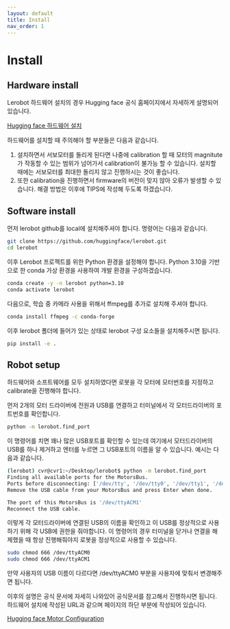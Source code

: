 ```yaml
---
layout: default
title: Install
nav_order: 1
---
```


# Install
 
## Hardware install
Lerobot 하드웨어 설치의 경우 Hugging face 공식 홈페이지에서 자세하게 설명되어 있습니다.

[Hugging face 하드웨어 설치](https://huggingface.co/docs/lerobot/so101)

하드웨어를 설치할 때 주의해야 할 부분들은 다음과 같습니다.

 1. 설치하면서 서보모터를 돌리게 된다면 나중에 calibration 할 때 모터의 magnitute가 작동할 수 있는 범위가 넘어가서 calibration이 불가능 할 수 있습니다. 설치할 때에는 서보모터를 최대한 돌리지 않고 진행하시는 것이 좋습니다.
 2. 또한 calibration을 진행하면서 firmware의 버전이 맞지 않아 오류가 발생할 수 있습니다. 해결 방법은 이후에 TIPS에 작성해 두도록 하겠습니다.
 
## Software install

먼저 lerobot github를 local에 설치해주셔야 합니다. 명령어는 다음과 같습니다.
 
```bash
git clone https://github.com/huggingface/lerobot.git
cd lerobot
```

이후 Lerobot 프로젝트를 위한 Python 환경을 설정해야 합니다.
Python 3.10을 기반으로 한 conda 가상 환경을 사용하여 개발 환경을 구성하겠습니다.

```bash
conda create -y -n lerobot python=3.10
conda activate lerobot
```

다음으로, 학습 중 카메라 사용을 위해서 ffmpeg를 추가로 설치해 주셔야 합니다.

```bash
conda install ffmpeg -c conda-forge
```

이후 lerobot 폴더에 들어가 있는 상태로 lerobot 구성 요소들을 설치해주시면 됩니다.

```bash
pip install -e .
```

## Robot setup

하드웨어와 소프트웨어를 모두 설치하였다면 로봇을 각 모터에 모터번호를 지정하고 calibrate을 진행해야 합니다.

먼저 2개의 모터 드라이버에 전원과 USB를 연결하고 터미널에서 각 모터드라이버의 포트번호를 확인합니다.

```bash
python -m lerobot.find_port
```

이 명령어를 치면 꽤나 많은 USB포트를 확인할 수 있는데 여기에서 모터드라이버의 USB를 하나 제거하고 엔터를 누르면 그 USB포트의 이름을 알 수 있습니다. 예시는 다음과 같습니다.

```bash
(lerobot) cvr@cvr1:~/Desktop/lerobot$ python -m lerobot.find_port
Finding all available ports for the MotorsBus.
Ports before disconnecting: ['/dev/tty', '/dev/tty0', '/dev/tty1', '/dev/tty2', '/dev/tty3', '/dev/tty4', '/dev/tty5', '/dev/tty6', '/dev/tty7', '/dev/tty8', '/dev/tty9', '/dev/tty10', '/dev/tty11', '/dev/tty12', '/dev/tty13', '/dev/tty14', '/dev/tty15', '/dev/tty16', '/dev/tty17', '/dev/tty18', '/dev/tty19', '/dev/tty20', '/dev/tty21', '/dev/tty22', '/dev/tty23', '/dev/tty24', '/dev/tty25', '/dev/tty26', '/dev/tty27', '/dev/tty28', '/dev/tty29', '/dev/tty30', '/dev/tty31', '/dev/tty32', '/dev/tty33', '/dev/tty34', '/dev/tty35', '/dev/tty36', '/dev/tty37', '/dev/tty38', '/dev/tty39', '/dev/tty40', '/dev/tty41', '/dev/tty42', '/dev/tty43', '/dev/tty44', '/dev/tty45', '/dev/tty46', '/dev/tty47', '/dev/tty48', '/dev/tty49', '/dev/tty50', '/dev/tty51', '/dev/tty52', '/dev/tty53', '/dev/tty54', '/dev/tty55', '/dev/tty56', '/dev/tty57', '/dev/tty58', '/dev/tty59', '/dev/tty60', '/dev/tty61', '/dev/tty62', '/dev/tty63', '/dev/ttyS0', '/dev/ttyS1', '/dev/ttyS2', '/dev/ttyS3', '/dev/ttyS4', '/dev/ttyS5', '/dev/ttyS6', '/dev/ttyS7', '/dev/ttyS8', '/dev/ttyS9', '/dev/ttyS10', '/dev/ttyS11', '/dev/ttyS12', '/dev/ttyS13', '/dev/ttyS14', '/dev/ttyS15', '/dev/ttyS16', '/dev/ttyS17', '/dev/ttyS18', '/dev/ttyS19', '/dev/ttyS20', '/dev/ttyS21', '/dev/ttyS22', '/dev/ttyS23', '/dev/ttyS24', '/dev/ttyS25', '/dev/ttyS26', '/dev/ttyS27', '/dev/ttyS28', '/dev/ttyS29', '/dev/ttyS30', '/dev/ttyS31', '/dev/ttyprintk', '/dev/ttyACM0', '/dev/ttyACM1']
Remove the USB cable from your MotorsBus and press Enter when done.

The port of this MotorsBus is '/dev/ttyACM1'
Reconnect the USB cable.
```
이렇게 각 모터드라이버에 연결된 USB의 이름을 확인하고 이 USB를 정상적으로 사용하기 위해 각 USB에 권한을 줘야합니다. 이 명령어의 경우 터미널을 닫거나 연결을 해제했을 때 항상 진행해줘야지 로봇을 정상적으로 사용할 수 있습니다.

```bash
sudo chmod 666 /dev/ttyACM0
sudo chmod 666 /dev/ttyACM1
```

만약 사용자의 USB 이름이 다르다면 /dev/ttyACM0 부분을 사용자에 맞춰서 변경해주면 됩니다.

이후의 설명은 공식 문서에 자세히 나와있어 공식문서를 참고해서 진행하시면 됩니다. 하드웨어 설치에 작성된 URL과 같으며 페이지의 하단 부분에 작성되어 있습니다.

[Hugging face Motor Configuration](https://huggingface.co/docs/lerobot/so101)

